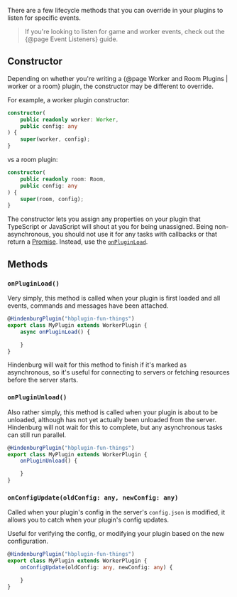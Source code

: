 There are a few lifecycle methods that you can override in your plugins to listen for specific events.

> If you're looking to listen for game and worker events, check out the {@page Event Listeners} guide.

## Constructor
Depending on whether you're writing a {@page Worker and Room Plugins | worker or a room} plugin, the constructor may be different to override.


For example, a worker plugin constructor:
```ts
constructor(
    public readonly worker: Worker,
    public config: any
) {
    super(worker, config);
}
```

vs a room plugin:
```ts
constructor(
    public readonly room: Room,
    public config: any
) {
    super(room, config);
}
```

The constructor lets you assign any properties on your plugin that TypeScript or JavaScript will shout at you for being unassigned. Being non-asynchronous, you should not use it for any tasks with callbacks or that return a [Promise](https://developer.mozilla.org/en-US/docs/Web/JavaScript/Reference/Global_Objects/Promise). Instead, use the [`onPluginLoad`](#onpluginload).

## Methods
### `onPluginLoad()`
Very simply, this method is called when your plugin is first loaded and all events, commands and messages have been attached.

```ts
@HindenburgPlugin("hbplugin-fun-things")
export class MyPlugin extends WorkerPlugin {
    async onPluginLoad() {

    }
}
```

Hindenburg will wait for this method to finish if it's marked as asynchronous, so it's useful for connecting to servers or fetching resources before the server starts.

### `onPluginUnload()`
Also rather simply, this method is called when your plugin is about to be unloaded, although has not yet actually been unloaded from the server. Hindenburg will not wait for this to complete, but any asynchronous tasks can still run parallel.

```ts
@HindenburgPlugin("hbplugin-fun-things")
export class MyPlugin extends WorkerPlugin {
    onPluginUnload() {

    }
}
```

### `onConfigUpdate(oldConfig: any, newConfig: any)`
Called when your plugin's config in the server's `config.json` is modified, it allows you to catch when your plugin's config updates.

Useful for verifying the config, or modifying your plugin based on the new configuration.

```ts
@HindenburgPlugin("hbplugin-fun-things")
export class MyPlugin extends WorkerPlugin {
    onConfigUpdate(oldConfig: any, newConfig: any) {

    }
}
```
